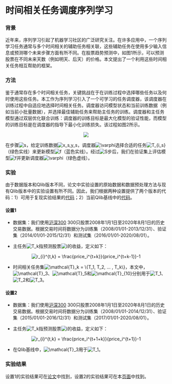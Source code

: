 # 时间相关任务调度序列学习
### 背景
近年来，序列学习引起了机器学习社区的广泛研究关注。在许多应用中，一个序列学习任务通常与多个时间相关的辅助任务相关联，这些辅助任务在使用多少输入信息或预测哪个未来步骤方面有所不同。在股票趋势预测中，如图1所示，可以预测股票在不同未来天数（例如明天、后天）的价格。本文提出了一个利用这些时间相关任务相互帮助的框架。

### 方法
鉴于通常存在多个时间相关任务，关键挑战在于在训练过程中选择哪些任务以及何时使用这些任务。本工作为序列学习引入了一个可学习的任务调度器，该调度器在训练过程中自适应地选择时间相关任务。调度器访问模型状态和当前训练数据（例如当前小批量数据），并选择最佳辅助任务来帮助主任务的训练。调度器和主任务模型通过双层优化联合训练：调度器的训练目标是最大化模型的验证性能，而模型的训练目标是在调度器的指导下最小化训练损失。该过程如图2所示。

<p align="center"> 
<img src="workflow.png"/>
</p>

在步骤<img src="https://latex.codecogs.com/png.latex?s" title="s" />，给定训练数据<img src="https://latex.codecogs.com/png.latex?x_s,y_s" title="x_s,y_s" />，调度器<img src="https://latex.codecogs.com/png.latex?\varphi" title="\varphi" />选择合适的任务<img src="https://latex.codecogs.com/png.latex?T_{i_s}" title="T_{i_s}" />（绿色实线）来更新模型<img src="https://latex.codecogs.com/png.latex?f" title="f" />（蓝色实线）。经过<img src="https://latex.codecogs.com/png.latex?S" title="S" />步后，我们在验证集上评估模型<img src="https://latex.codecogs.com/png.latex?f" title="f" />并更新调度器<img src="https://latex.codecogs.com/png.latex?\varphi" title="\varphi" />（绿色虚线）。

### 实验
由于数据版本和Qlib版本不同，论文中实验设置的原始数据和数据预处理方法与现有Qlib版本中的实验设置有所不同。因此，我们根据两种设置提供了两个版本的代码：1）可用于复现实验结果的[代码](https://github.com/lwwang1995/tcts)；2）当前Qlib基线中的[代码](https://github.com/microsoft/qlib/blob/main/qlib/contrib/model/pytorch_tcts.py)。

#### 设置1
* 数据集：我们使用[沪深300](http://www.csindex.com.cn/en/indices/index-detail/000300) 300只股票2008年1月1日至2020年8月1日的历史交易数据。根据交易时间将数据分为训练集（2008/01/01-2013/12/31）、验证集（2014/01/01-2015/12/31）和测试集（2016/01/01-2020/08/01）。

* 主任务<img src="https://latex.codecogs.com/png.latex?T_k" title="T_k" />指预测股票<img src="https://latex.codecogs.com/png.latex?i" title="i" />的收益，定义如下：
<div align=center>
<img src="https://latex.codecogs.com/png.image?\dpi{110}&space;r_{i}^{t,k}&space;=&space;\frac{price_i^{t&plus;k}}{price_i^{t&plus;k-1}}-1" title="r_{i}^{t,k} = \frac{price_i^{t+k}}{price_i^{t+k-1}}-1" />
</div>

* 时间相关任务集<img src="https://latex.codecogs.com/png.latex?\mathcal{T}_k&space;=&space;\{T_1,&space;T_2,&space;...&space;,&space;T_k\}" title="\mathcal{T}_k = \{T_1, T_2, ... , T_k\}" />，本文中，<img src="https://latex.codecogs.com/png.latex?\mathcal{T}_3" title="\mathcal{T}_3" />、<img src="https://latex.codecogs.com/png.latex?\mathcal{T}_5" title="\mathcal{T}_5" />和<img src="https://latex.codecogs.com/png.latex?\mathcal{T}_{10}" title="\mathcal{T}_{10}" />分别用于<img src="https://latex.codecogs.com/png.latex?T_1" title="T_1" />、<img src="https://latex.codecogs.com/png.latex?T_2" title="T_2" />和<img src="https://latex.codecogs.com/png.latex?T_3" title="T_3" />。

#### 设置2
* 数据集：我们使用[沪深300](http://www.csindex.com.cn/en/indices/index-detail/000300) 300只股票2008年1月1日至2020年8月1日的历史交易数据。根据交易时间将数据分为训练集（2008/01/01-2014/12/31）、验证集（2015/01/01-2016/12/31）和测试集（2017/01/01-2020/08/01）。

* 主任务<img src="https://latex.codecogs.com/png.latex?T_k" title="T_k" />指预测股票<img src="https://latex.codecogs.com/png.latex?i" title="i" />的收益，定义如下：
<div align=center>
<img src="https://latex.codecogs.com/png.image?\dpi{110}&space;r_{i}^{t,k}&space;=&space;\frac{price_i^{t&plus;1&plus;k}}{price_i^{t&plus;1}}-1" title="r_{i}^{t,k} = \frac{price_i^{t+1+k}}{price_i^{t+1}}-1" />
</div>

* 在Qlib基线中，<img src="https://latex.codecogs.com/png.latex?\mathcal{T}_3" title="\mathcal{T}_3" />用于<img src="https://latex.codecogs.com/png.latex?T_1" title="T_1" />。

### 实验结果
设置1的实验结果可在[论文](http://proceedings.mlr.press/v139/wu21e/wu21e.pdf)中找到，设置2的实验结果可在本[页面](https://github.com/microsoft/qlib/tree/main/examples/benchmarks)中找到。